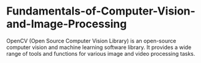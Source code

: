 # Fundamentals-of-Computer-Vision-and-Image-Processing
OpenCV (Open Source Computer Vision Library) is an open-source computer vision and machine learning software library. It provides a wide range of tools and functions for various image and video processing tasks. 
